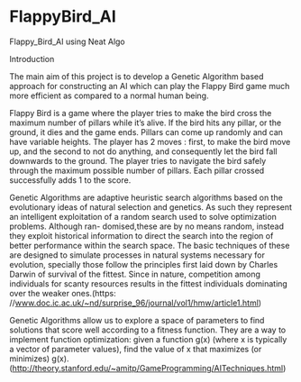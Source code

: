 # FlappyBird_AI
Flappy_Bird_AI using Neat Algo

Introduction

The main aim of this project is to develop a Genetic Algorithm based approach for constructing an AI which can play the Flappy Bird game much more efficient as compared to a normal human being.

Flappy Bird is a game where the player tries to make the bird cross the maximum number of pillars while it’s alive. If the bird hits any pillar, or the ground, it dies and the game ends. Pillars can come up randomly and can have variable heights. The player has 2 moves : first, to make the bird move up, and the second to not do anything, and consequently let the bird fall downwards to the ground. The player tries to navigate the bird safely through the maximum possible number of pillars. Each pillar crossed successfully adds 1 to the score.

Genetic Algorithms are adaptive heuristic search algorithms based on the evolutionary ideas of natural selection and genetics. As such they represent an intelligent exploitation of a random search used to solve optimization problems. Although ran- domised,these are by no means random, instead they exploit historical information to direct the search into the region of better performance within the search space. The basic techniques of these are designed to simulate processes in natural systems necessary for evolution, specially those follow the principles first laid down by Charles Darwin of survival of the fittest. Since in nature, competition among individuals for scanty resources results in the fittest individuals dominating over the weaker ones.(https: //www.doc.ic.ac.uk/~nd/surprise_96/journal/vol1/hmw/article1.html)

Genetic Algorithms allow us to explore a space of parameters to find solutions that score well according to a fitness function. They are a way to implement function optimization: given a function g(x) (where x is typically a vector of parameter values), find the value of x that maximizes (or minimizes) g(x).(http://theory.stanford.edu/~amitp/GameProgramming/AITechniques.html)
